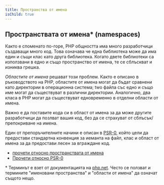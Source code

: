 ```yaml
---
title: Пространства от имена
isChild: true
---
```


## Пространствата от имена* (namespaces)

Както е споменато по-горе, PHP общността има много разработчици създаващи много код. Това означава че една библиотека може да има един и същи клас като друга библиотека. Когато двете библиотеки са използвани в едно и също пространство от имена, те
се сблъскват и изниква грешка.

_Областите от имена_ решават този проблем. Както е описано в ръководството на PHP, областите от имена могат да бъдат сравнени като директории в операционна система; two файла със едно и също име могат да съществуват в различни директории. Аналогично, два класа в PHP могат да съществуват едновременно в отделни области от имена. 

Важно е да поставите кода си в област от имена за да може другите разработчици да позлват вашия код, без да се страхуват от сблъсък/препокриване на имена.

Един от препоръчителните начини е описан в [PSR-0][psr0], който цели да предостави стандартна конвенция за иеманта на файл, клас и област от имена за да предостави лесен за вграждане код.

* [прочети относно пространствата от имена][namespaces]
* [Прочети относно PSR-0][psr0]

\* Терминът е взет от документацията на [php.net][namespaces-definition]. Често се ползват и термините "именовани пространства" и "области от имена" да означат същото нещо. 


[namespaces]: http://www.php.net/manual/bg/language.namespaces.php
[namespaces-definition]: http://php.net/manual/bg/language.namespaces.definition.php
[psr0]: https://github.com/php-fig/fig-standards/blob/master/accepted/PSR-0.md
